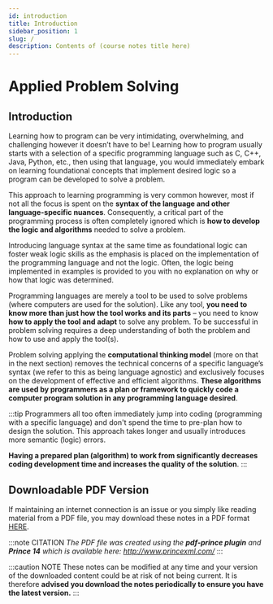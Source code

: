 ```yaml
---
id: introduction
title: Introduction
sidebar_position: 1
slug: /
description: Contents of (course notes title here)
---
```


# Applied Problem Solving

## Introduction

Learning how to program can be very intimidating, overwhelming, and challenging however it doesn’t have to be! Learning how to program usually starts with a selection of a specific programming language such as C, C++, Java, Python, etc., then using that language, you would immediately embark on learning foundational concepts that implement desired logic so a program can be developed to solve a problem.

This approach to learning programming is very common however, most if not all the focus is spent on the **syntax of the language and other language-specific nuances**. Consequently, a critical part of the programming process is often completely ignored which is **how to develop the logic and algorithms** needed to solve a problem.

Introducing language syntax at the same time as foundational logic can foster weak logic skills as the emphasis is placed on the implementation of the programming language and not the logic. Often, the logic being implemented in examples is provided to you with no explanation on why or how that logic was determined.

Programming languages are merely a tool to be used to solve problems (where computers are used for the solution). Like any tool, **you need to know more than just how the tool works and its parts** – you need to know **how to apply the tool and adapt** to solve any problem. To be successful in problem solving requires a deep understanding of both the problem and how to use and apply the tool(s).

Problem solving applying the **computational thinking model** (more on that in the next section) removes the technical concerns of a specific language’s syntax (we refer to this as being language agnostic) and exclusively focuses on the development of effective and efficient algorithms. **These algorithms are used by programmers as a plan or framework to quickly code a computer program solution in any programming language desired**.

:::tip
Programmers all too often immediately jump into coding (programming with a specific language) and don't spend the time to pre-plan how to design the solution. This approach takes longer and usually introduces more semantic (logic) errors.

**Having a prepared plan (algorithm) to work from significantly decreases coding development time and increases the quality of the solution**.
:::

## Downloadable PDF Version

If maintaining an internet connection is an issue or you simply like reading material from a PDF file, you may download these notes in a PDF format [HERE](https://seneca-SCPA.github.io/Applied-Problem-Solving/pdf/APS145.pdf).

:::note CITATION
_The PDF file was created using the **pdf-prince plugin** and **Prince 14** which is available here: http://www.princexml.com/_
:::

:::caution NOTE
These notes can be modified at any time and your version of the downloaded content could be at risk of not being current. It is therefore **advised you download the notes periodically to ensure you have the latest version.**
:::
